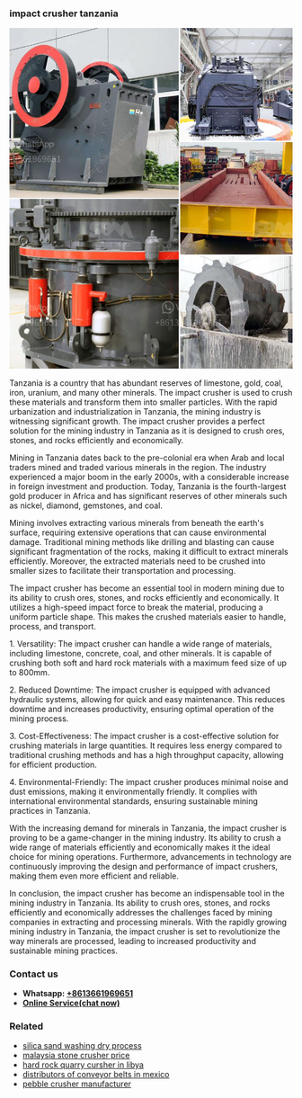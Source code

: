 <h3>impact crusher tanzania</h3><img src='1706773268.jpg' alt=''><p>Tanzania is a country that has abundant reserves of limestone, gold, coal, iron, uranium, and many other minerals. The impact crusher is used to crush these materials and transform them into smaller particles. With the rapid urbanization and industrialization in Tanzania, the mining industry is witnessing significant growth. The impact crusher provides a perfect solution for the mining industry in Tanzania as it is designed to crush ores, stones, and rocks efficiently and economically.</p><p>Mining in Tanzania dates back to the pre-colonial era when Arab and local traders mined and traded various minerals in the region. The industry experienced a major boom in the early 2000s, with a considerable increase in foreign investment and production. Today, Tanzania is the fourth-largest gold producer in Africa and has significant reserves of other minerals such as nickel, diamond, gemstones, and coal.</p><p>Mining involves extracting various minerals from beneath the earth's surface, requiring extensive operations that can cause environmental damage. Traditional mining methods like drilling and blasting can cause significant fragmentation of the rocks, making it difficult to extract minerals efficiently. Moreover, the extracted materials need to be crushed into smaller sizes to facilitate their transportation and processing.</p><p>The impact crusher has become an essential tool in modern mining due to its ability to crush ores, stones, and rocks efficiently and economically. It utilizes a high-speed impact force to break the material, producing a uniform particle shape. This makes the crushed materials easier to handle, process, and transport.</p><p>1. Versatility: The impact crusher can handle a wide range of materials, including limestone, concrete, coal, and other minerals. It is capable of crushing both soft and hard rock materials with a maximum feed size of up to 800mm.</p><p>2. Reduced Downtime: The impact crusher is equipped with advanced hydraulic systems, allowing for quick and easy maintenance. This reduces downtime and increases productivity, ensuring optimal operation of the mining process.</p><p>3. Cost-Effectiveness: The impact crusher is a cost-effective solution for crushing materials in large quantities. It requires less energy compared to traditional crushing methods and has a high throughput capacity, allowing for efficient production.</p><p>4. Environmental-Friendly: The impact crusher produces minimal noise and dust emissions, making it environmentally friendly. It complies with international environmental standards, ensuring sustainable mining practices in Tanzania.</p><p>With the increasing demand for minerals in Tanzania, the impact crusher is proving to be a game-changer in the mining industry. Its ability to crush a wide range of materials efficiently and economically makes it the ideal choice for mining operations. Furthermore, advancements in technology are continuously improving the design and performance of impact crushers, making them even more efficient and reliable.</p><p>In conclusion, the impact crusher has become an indispensable tool in the mining industry in Tanzania. Its ability to crush ores, stones, and rocks efficiently and economically addresses the challenges faced by mining companies in extracting and processing minerals. With the rapidly growing mining industry in Tanzania, the impact crusher is set to revolutionize the way minerals are processed, leading to increased productivity and sustainable mining practices.</p><h3>Contact us</h3><ul><li><strong>Whatsapp:&nbsp;<a href="https://wa.me/8613661969651">+8613661969651</a></strong></li><li><a href="https://swt.shibang-china.com/?git&amp;zhl&amp;impact crusher tanzania"><strong>Online Service(chat now)</strong></a></li></ul><h3>Related</h3><ul><li><a href='silica sand washing dry process.md'>silica sand washing dry process</a></li><li><a href='malaysia stone crusher price.md'>malaysia stone crusher price</a></li><li><a href='hard rock quarry cursher in libya.md'>hard rock quarry cursher in libya</a></li><li><a href='distributors of conveyor belts in mexico.md'>distributors of conveyor belts in mexico</a></li><li><a href='pebble crusher manufacturer.md'>pebble crusher manufacturer</a></li></ul>